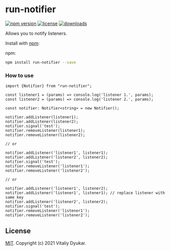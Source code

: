 run-notifier
===========

[![npm version][npm-image]][npm-url] [![license][license-image]][license-url] [![downloads][downloads-image]][downloads-url]

Allows you to notify listeners.

Install with [npm](https://www.npmjs.com/):

npm:
```sh
npm install run-notifier --save
```

### How to use

```tsx
import {Notifier} from "run-notifier";

const listener1 = (params) => console.log('listener 1.', params);
const listener2 = (params) => console.log('listener 2.', params);

const notifier: Notifier<string> = new Notifier();

notifier.addListener(listener1);
notifier.addListener(listener2);
notifier.signal('test');
notifier.removeListener(listener1);
notifier.removeListener(listener2);

// or

notifier.addListener('listener1', listener1);
notifier.addListener('listener2', listener2);
notifier.signal('test');
notifier.removeListener('listener1');
notifier.removeListener('listener2');

// or

notifier.addListener('listener1', listener2);
notifier.addListener('listener1', listener1); // replace listener with same key
notifier.addListener('listener2', listener2);
notifier.signal('test');
notifier.removeListener('listener1');
notifier.removeListener('listener2');

```

## License

[MIT](LICENSE). Copyright (c) 2021 Vitaliy Dyukar.

[npm-image]: https://img.shields.io/npm/v/run-notifier.svg?style=flat-square
[npm-url]: https://npmjs.org/package/run-notifier
[license-image]: https://img.shields.io/npm/l/run-notifier.svg?style=flat-square
[license-url]: https://npmjs.org/package/run-notifier
[downloads-image]: http://img.shields.io/npm/dm/run-notifier.svg?style=flat-square
[downloads-url]: https://npmjs.org/package/run-notifier